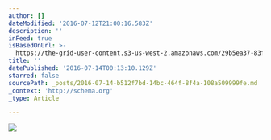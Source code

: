 ```yaml
---
author: []
dateModified: '2016-07-12T21:00:16.583Z'
description: ''
inFeed: true
isBasedOnUrl: >-
  https://the-grid-user-content.s3-us-west-2.amazonaws.com/29b5ea37-83f8-4682-aa9c-3d4554ac81cc.jpg
title: ''
datePublished: '2016-07-14T00:13:10.129Z'
starred: false
sourcePath: _posts/2016-07-14-b512f7bd-14bc-464f-8f4a-108a509999fe.md
_context: 'http://schema.org'
_type: Article

---
```

![](https://the-grid-user-content.s3-us-west-2.amazonaws.com/29b5ea37-83f8-4682-aa9c-3d4554ac81cc.jpg)